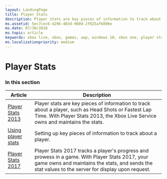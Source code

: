 ```yaml
---
layout: LandingPage
title: Player Stats
description: Player stats are key pieces of information to track about a player, such as Head Shots or Fastest Lap Time.
ms.assetid: 5ec7cec6-4296-483d-960d-2f025af6896e
ms.date: 07/30/2018
ms.topic: article
keywords: xbox live, xbox, games, uwp, windows 10, xbox one, player stats, leaderboards
ms.localizationpriority: medium
---
```


# Player Stats


### In this section

| Article | Description |
|---------|-------------|
| [Player Stats 2013](player-stats-2013.md) | Player stats are key pieces of information to track about a player, such as Head Shots or Fastest Lap Time. With Player Stats 2013, the Xbox Live Service owns and maintains the stats. |
| [Using player stats](using-player-stats.md) | Setting up key pieces of information to track about a player. |
| [Player Stats 2017](stats-2017.md) | Player Stats 2017 tracks a player's progress and prowess in a game. With Player Stats 2017, your game owns and maintains the stats, and sends the stat values to the server for display upon request. |
